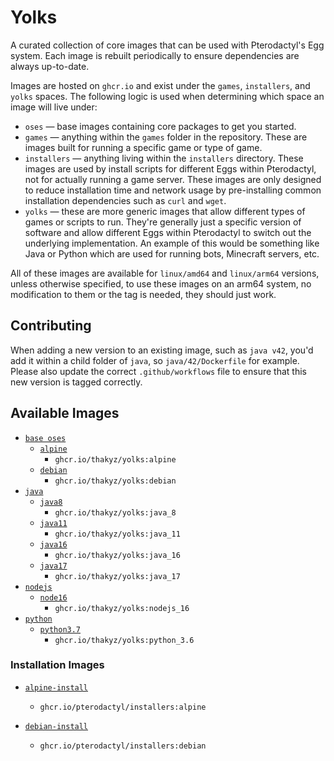 # Yolks

A curated collection of core images that can be used with Pterodactyl's Egg system. Each image is rebuilt
periodically to ensure dependencies are always up-to-date.

Images are hosted on `ghcr.io` and exist under the `games`, `installers`, and `yolks` spaces. The following logic
is used when determining which space an image will live under:

* `oses` — base images containing core packages to get you started.
* `games` — anything within the `games` folder in the repository. These are images built for running a specific game
or type of game.
* `installers` — anything living within the `installers` directory. These images are used by install scripts for different
Eggs within Pterodactyl, not for actually running a game server. These images are only designed to reduce installation time
and network usage by pre-installing common installation dependencies such as `curl` and `wget`.
* `yolks` — these are more generic images that allow different types of games or scripts to run. They're generally just
a specific version of software and allow different Eggs within Pterodactyl to switch out the underlying implementation. An
example of this would be something like Java or Python which are used for running bots, Minecraft servers, etc.

All of these images are available for `linux/amd64` and `linux/arm64` versions, unless otherwise specified, to use
these images on an arm64 system, no modification to them or the tag is needed, they should just work.

## Contributing

When adding a new version to an existing image, such as `java v42`, you'd add it within a child folder of `java`, so
`java/42/Dockerfile` for example. Please also update the correct `.github/workflows` file to ensure that this new version
is tagged correctly.

## Available Images

* [`base oses`](https://github.com/thakyz/yolks/tree/main/oses)
  * [`alpine`](https://github.com/thakyz/yolks/tree/main/oses/alpine)
    * `ghcr.io/thakyz/yolks:alpine`
  * [`debian`](https://github.com/thakyz/yolks/tree/main/oses/debian)
    * `ghcr.io/thakyz/yolks:debian`
* [`java`](https://github.com/thakyz/yolks/tree/main/java)
  * [`java8`](https://github.com/thakyz/yolks/tree/main/java/8)
    * `ghcr.io/thakyz/yolks:java_8`
  * [`java11`](https://github.com/thakyz/yolks/tree/main/java/11)
    * `ghcr.io/thakyz/yolks:java_11`
  * [`java16`](https://github.com/thakyz/yolks/tree/main/java/16)
    * `ghcr.io/thakyz/yolks:java_16`
  * [`java17`](https://github.com/thakyz/yolks/tree/main/java/17)
    * `ghcr.io/thakyz/yolks:java_17`
* [`nodejs`](https://github.com/thakyz/yolks/tree/main/nodejs)
  * [`node16`](https://github.com/thakyz/yolks/tree/main/nodejs/16)
    * `ghcr.io/thakyz/yolks:nodejs_16`
* [`python`](https://github.com/thakyz/yolks/tree/main/python)
  * [`python3.7`](https://github.com/thakyz/yolks/tree/main/python/3.6)
    * `ghcr.io/thakyz/yolks:python_3.6`

### Installation Images

* [`alpine-install`](https://github.com/pterodactyl/yolks/tree/master/installers/alpine)
  * `ghcr.io/pterodactyl/installers:alpine`

* [`debian-install`](https://github.com/pterodactyl/yolks/tree/master/installers/debian)
  * `ghcr.io/pterodactyl/installers:debian`
